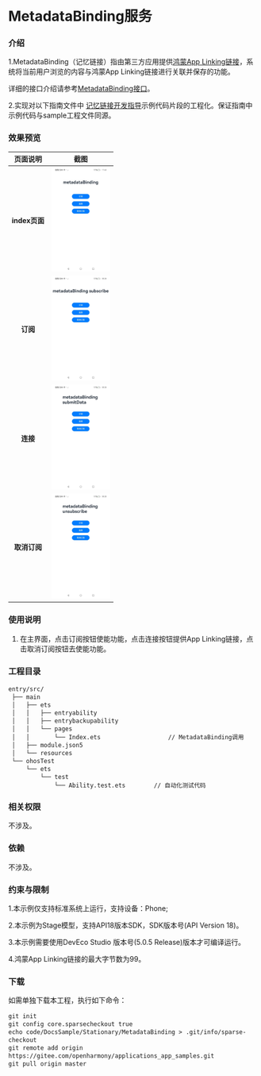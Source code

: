 #  MetadataBinding服务

### 介绍

1.MetadataBinding（记忆链接）指由第三方应用提供[鸿蒙App Linking链接](https://developer.huawei.com/consumer/cn/doc/harmonyos-guides/applinking-introduction)，系统将当前用户浏览的内容与鸿蒙App Linking链接进行关联并保存的功能。

详细的接口介绍请参考[MetadataBinding接口](https://gitcode.com/openharmony/docs/blob/master/zh-cn/application-dev/reference/apis-multimodalawareness-kit/js-apis-awareness-metadataBinding.md)。

2.实现对以下指南文件中 [记忆链接开发指导](https://gitcode.com/openharmony/docs/blob/master/zh-cn/application-dev/device/stationary/metadataBinding-guidelines.md)示例代码片段的工程化。保证指南中示例代码与sample工程文件同源。

### 效果预览

|         页面说明          |                                          截图                                          |
|:---------------------:|:------------------------------------------------------------------------------------:|
|      **index页面**      | <img src="./screenshots/MultimodalAwareness_01.jpg" width="360" style="zoom:33%;" /> |
|      **订阅**      | <img src="./screenshots/MultimodalAwareness_02.jpg" width="360" style="zoom:33%;" /> |
|      **连接**      | <img src="./screenshots/MultimodalAwareness_03.jpg" width="360" style="zoom:33%;" /> |
|      **取消订阅**      | <img src="./screenshots/MultimodalAwareness_04.jpg" width="360" style="zoom:33%;" /> |


### 使用说明

1. 在主界面，点击订阅按钮使能功能，点击连接按钮提供App Linking链接，点击取消订阅按钮去使能功能。

### 工程目录

```
entry/src/
 ├── main
 │   ├── ets
 │   │   ├── entryability
 │   │   ├── entrybackupability
 │   │   └── pages
 │   │       └── Index.ets                   // MetadataBinding调用
 │   ├── module.json5
 │   └── resources
 └── ohosTest
     └── ets
         └── test
             └── Ability.test.ets        // 自动化测试代码
```

### 相关权限

不涉及。

### 依赖

不涉及。

### 约束与限制

1.本示例仅支持标准系统上运行，支持设备：Phone;

2.本示例为Stage模型，支持API18版本SDK，SDK版本号(API Version 18)。

3.本示例需要使用DevEco Studio 版本号(5.0.5 Release)版本才可编译运行。

4.鸿蒙App Linking链接的最大字节数为99。

### 下载

如需单独下载本工程，执行如下命令：

````
git init
git config core.sparsecheckout true
echo code/DocsSample/Stationary/MetadataBinding > .git/info/sparse-checkout
git remote add origin https://gitee.com/openharmony/applications_app_samples.git
git pull origin master
````